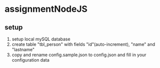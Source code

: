 # assignmentNodeJS
## setup
1. setup local mySQL database 
2. create table "tbl_person" with fields "id"(auto-increment), "name" and "lastname"
3. copy and rename config.sample.json to config.json and fill in your configuration data
